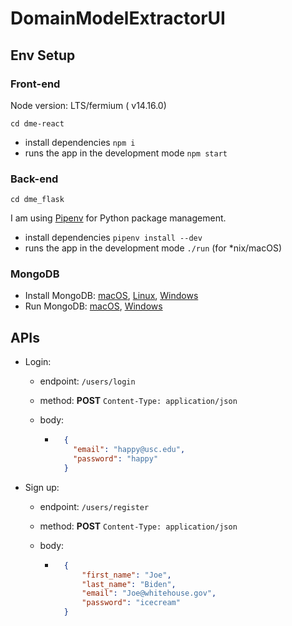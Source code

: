 # DomainModelExtractorUI




## Env Setup
### Front-end

Node version: LTS/fermium ( v14.16.0)

```
cd dme-react
```

- install dependencies `npm i`
- runs the app in the development mode `npm start`

### Back-end

```
cd dme_flask
```

I am using [Pipenv](https://github.com/pypa/pipenv) for Python package management. 

- install dependencies `pipenv install --dev`
- runs the app in the development mode `./run`  (for *nix/macOS)

### MongoDB

- Install MongoDB: [macOS](https://docs.mongodb.com/manual/tutorial/install-mongodb-on-os-x/#install-mongodb-community-edition), [Linux](https://docs.mongodb.com/manual/administration/install-on-linux/), [Windows](https://docs.mongodb.com/manual/tutorial/install-mongodb-on-windows/)
- Run MongoDB: [macOS](https://docs.mongodb.com/manual/tutorial/install-mongodb-on-os-x/#run-mongodb-community-edition), [Windows](https://docs.mongodb.com/manual/tutorial/install-mongodb-on-windows/#run-mongodb-community-edition-as-a-windows-service)

    

## APIs

- Login: 

    - endpoint: `/users/login`  

    - method: **POST** `Content-Type: application/json`

    - body:

        - ```json
            {
              "email": "happy@usc.edu",
              "password": "happy"
            }
            ```

- Sign up: 

    - endpoint: `/users/register`

    - method: **POST**  `Content-Type: application/json`

    - body: 

        - ```json
            {
                "first_name": "Joe",
                "last_name": "Biden",
                "email": "Joe@whitehouse.gov",
                "password": "icecream"
            }
            ```

            

    

    

